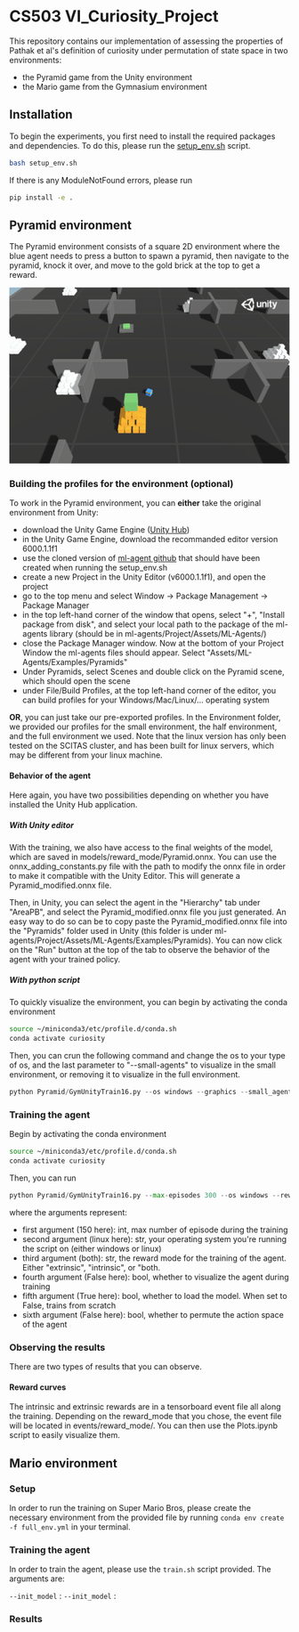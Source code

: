 # CS503 VI_Curiosity_Project

This repository contains our implementation of assessing the properties of Pathak et al's definition of curiosity under permutation of state space in two environments:
- the Pyramid game from the Unity environment
- the Mario game from the Gymnasium environment

## **Installation**  
To begin the experiments, you first need to install the required packages and dependencies. To do this, please run the [setup_env.sh](setup_env.sh) script.

```bash
bash setup_env.sh
```
If there is any ModuleNotFound errors, please run
```bash
pip install -e .
```

## **Pyramid environment**
The Pyramid environment consists of a square 2D environment where the blue agent needs to press a button to spawn a pyramid, then navigate to the pyramid, knock it over, and move to the gold brick at the top to get a reward.

![Alt text](Images/Pyramid_image.png)

### Building the profiles for the environment (optional)
To work in the Pyramid environment, you can **either** take the original environment from Unity:
- download the Unity Game Engine ([Unity Hub]([url](https://unity.com/fr/download)))
- in the Unity Game Engine, download the recommanded editor version 6000.1.1f1
- use the cloned version of [ml-agent github]([url](https://github.com/Unity-Technologies/ml-agents)) that should have been created when running the setup_env.sh
- create a new Project in the Unity Editor (v6000.1.1f1), and open the project
- go to the top menu and select Window -> Package Management -> Package Manager
- in the top left-hand corner of the window that opens, select "+", "Install package from disk", and select your local path to the package of the ml-agents library (should be in ml-agents/Project/Assets/ML-Agents/)
- close the Package Manager window. Now at the bottom of your Project Window the ml-agents files should appear. Select "Assets/ML-Agents/Examples/Pyramids"
- Under Pyramids, select Scenes and double click on the Pyramid scene, which should open the scene
- under File/Build Profiles, at the top left-hand corner of the editor, you can build profiles for your Windows/Mac/Linux/... operating system

**OR**, you can just take our pre-exported profiles. In the Environment folder, we provided our profiles for the small environment, the half environment, and the full environment we used. Note that the linux version has only been tested on the SCITAS cluster, and has been built for linux servers, which may be different from your linux machine.

#### Behavior of the agent
Here again, you have two possibilities depending on whether you have installed the Unity Hub application.
##### With Unity editor
With the training, we also have access to the final weights of the model, which are saved in models/reward_mode/Pyramid.onnx. You can use the onnx_adding_constants.py file with the path to modify the onnx file in order to make it compatible with the Unity Editor. This will generate a Pyramid_modified.onnx file.

Then, in Unity, you can select the agent in the "Hierarchy" tab under "AreaPB", and select the Pyramid_modified.onnx file you just generated. An easy way to do so can be to copy paste the Pyramid_modified.onnx file into the "Pyramids" folder used in Unity (this folder is under ml-agents/Project/Assets/ML-Agents/Examples/Pyramids). You can now click on the "Run" button at the top of the tab to observe the behavior of the agent with your trained policy.

##### With python script
To quickly visualize the environment, you can begin by activating the conda environment
```bash
source ~/miniconda3/etc/profile.d/conda.sh
conda activate curiosity
```

Then, you can crun the following command and change the os to your type of os, and the last parameter to "--small-agents" to visualize in the small environment, or removing it to visualize in the full environment.
```python
python Pyramid/GymUnityTrain16.py --os windows --graphics --small_agents --load_model
```

### Training the agent
Begin by activating the conda environment
```bash
source ~/miniconda3/etc/profile.d/conda.sh
conda activate curiosity
```

Then, you can run 
```python
python Pyramid/GymUnityTrain16.py --max-episodes 300 --os windows --reward_mode both --update-timestep 1024
```
where the arguments represent:
- first argument (150 here): int, max number of episode during the training
- second argument (linux here): str, your operating system you're running the script on (either windows or linux)
- third argument (both): str, the reward mode for the training of the agent. Either "extrinsic", "intrinsic", or "both.
- fourth argument (False here): bool, whether to visualize the agent during training
- fifth argument (True here): bool, whether to load the model. When set to False, trains from scratch 
- sixth argument (False here): bool, whether to permute the action space of the agent

### Observing the results
There are two types of results that you can observe.

#### Reward curves
The intrinsic and extrinsic rewards are in a tensorboard event file all along the training. Depending on the reward_mode that you chose, the event file will be located in events/reward_mode/. You can then use the Plots.ipynb script to easily visualize them.

## **Mario environment**

### Setup 
In order to run the training on Super Mario Bros, please create the necessary environment from the provided file by running ```conda env create -f full_env.yml``` in your terminal.

### Training the agent
In order to train the agent, please use the ```train.sh``` script provided. 
The arguments are: 

```--init_model``` :
```--init_model``` : 

### Results




